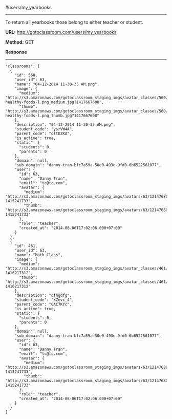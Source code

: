 #users/my_yearbooks

----------
To return all yearbooks those belong to either teacher or student.

**URL:** http://gotoclassroom.com/users/my_yearbooks

**Method:**  GET


**Response**

---------

    "classrooms": [
      {
        "id": 560,
        "user_id": 63,
        "name": "04-12-2014 11-30-35 AM.png",
        "image": {
          "medium": "http://s3.amazonaws.com/gotoclassroom_staging_imgs/avatar_classes/560/0911w-healthy-foods-l.png_medium.jpg?1417667608",
          "thumb": "http://s3.amazonaws.com/gotoclassroom_staging_imgs/avatar_classes/560/0911w-healthy-foods-l.png_thumb.jpg?1417667608"
        },
        "description": "04-12-2014 11-30-35 AM.png",
        "student_code": "ysrVW4A",
        "parent_code": "oltKZKA",
        "is_active": true,
        "static": {
          "students": 0,
          "parents": 0
        },
        "domain": null,
        "sub_domain": "danny-tran-bfc7a59a-50e0-493e-9fd0-6b6522561077",
        "user": {
          "id": 63,
          "name": "Danny Tran",
          "email": "tc@tc.com",
          "avatar": {
            "medium": "http://s3.amazonaws.com/gotoclassroom_staging_imgs/avatars/63/1214768089222_medium.jpg?1415241733",
            "thumb": "http://s3.amazonaws.com/gotoclassroom_staging_imgs/avatars/63/1214768089222_thumb.jpg?1415241733"
          },
          "role": "teacher",
          "created_at": "2014-08-06T17:02:06.000+07:00"
        }
      },
      {
        "id": 461,
        "user_id": 63,
        "name": "Math Class",
        "image": {
          "medium": "http://s3.amazonaws.com/gotoclassroom_staging_imgs/avatar_classes/461/1_200906270537473ilO8_medium.jpg?1416217312",
          "thumb": "http://s3.amazonaws.com/gotoclassroom_staging_imgs/avatar_classes/461/1_200906270537473ilO8_thumb.jpg?1416217312"
        },
        "description": "dfhgdfg",
        "student_code": "XZevc_4",
        "parent_code": "0AC7KYc",
        "is_active": true,
        "static": {
          "students": 0,
          "parents": 0
        },
        "domain": null,
        "sub_domain": "danny-tran-bfc7a59a-50e0-493e-9fd0-6b6522561077",
        "user": {
          "id": 63,
          "name": "Danny Tran",
          "email": "tc@tc.com",
          "avatar": {
            "medium": "http://s3.amazonaws.com/gotoclassroom_staging_imgs/avatars/63/1214768089222_medium.jpg?1415241733",
            "thumb": "http://s3.amazonaws.com/gotoclassroom_staging_imgs/avatars/63/1214768089222_thumb.jpg?1415241733"
          },
          "role": "teacher",
          "created_at": "2014-08-06T17:02:06.000+07:00"
        }
      }
    ]
